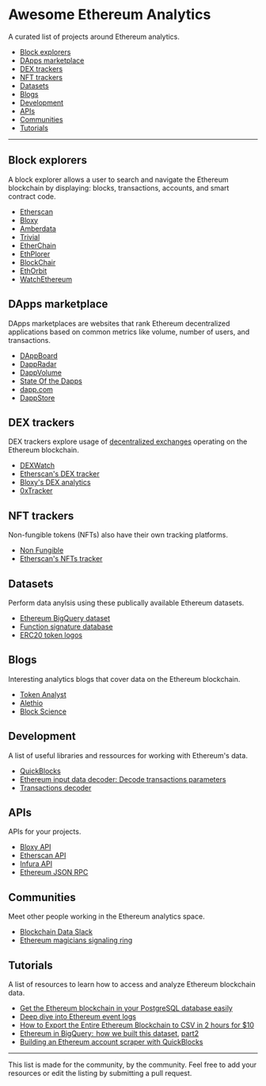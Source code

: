 # Awesome Ethereum Analytics

A curated list of projects around Ethereum analytics.

  * [Block explorers](#block-explorers)
  * [DApps marketplace](#dapps-marketplace)
  * [DEX trackers](#dex-trackers)
  * [NFT trackers](#nft-trackers)
  * [Datasets](#datasets)
  * [Blogs](#blogs)
  * [Development](#development)
  * [APIs](#apis)
  * [Communities](#communities)
  * [Tutorials](#tutorials)


***

## Block explorers

A block explorer allows a user to search and navigate the Ethereum blockchain by displaying: blocks, transactions, accounts, and smart contract code.

- [Etherscan](https://etherscan.io/)
- [Bloxy](https://bloxy.info/)
- [Amberdata](https://amberdata.io/)
- [Trivial](https://trivial.co/)
- [EtherChain](https://www.etherchain.org/)
- [EthPlorer](https://ethplorer.io/)
- [BlockChair](https://blockchair.com/ethereum)
- [EthOrbit](https://explorer.ethorbit.com/#/)
- [WatchEthereum](http://watchethereum.com/)

## DApps marketplace

DApps marketplaces are websites that rank Ethereum decentralized applications based on common metrics like volume, number of users, and transactions.

- [DAppBoard](https://dappboard.com/)
- [DappRadar](https://dappradar.com/)
- [DappVolume](https://dappvolume.com/)
- [State Of the Dapps](https://www.stateofthedapps.com/)
- [dapp.com](https://www.dapp.com/)
- [DappStore](https://dappstore.link)


## DEX trackers

DEX trackers explore usage of [decentralized exchanges](https://collaborate.thebkp.com/project/TL/document/9/version/10/) operating on the Ethereum blockchain.

- [DEXWatch](https://dex.watch)
- [Etherscan's DEX tracker](https://etherscan.io/dextracker)
- [Bloxy's DEX analytics](https://stat.bloxy.info/superset/dashboard/dex/?standalone=true)
- [0xTracker](https://0xtracker.com/)

## NFT trackers

Non-fungible tokens (NFTs) also have their own tracking platforms.

- [Non Fungible](https://nonfungible.com/)
- [Etherscan's NFTs tracker](https://etherscan.io/tokentxns-nft)


## Datasets

Perform data anylsis using these publically available Ethereum datasets.

- [Ethereum BigQuery dataset](https://cloud.google.com/blog/products/data-analytics/ethereum-bigquery-public-dataset-smart-contract-analytics)
- [Function signature database](https://www.4byte.directory/)
- [ERC20 token logos](https://github.com/TrustWallet/tokens)


## Blogs

Interesting analytics blogs that cover data on the Ethereum blockchain.

- [Token Analyst](https://medium.com/tokenanalyst)
- [Alethio](https://medium.com/@alethioEthstats)
- [Block Science](https://medium.com/block-science)

## Development

A list of useful libraries and ressources for working with Ethereum's data.

- [QuickBlocks](https://github.com/Great-Hill-Corporation/quickBlocks)
- [Ethereum input data decoder: Decode transactions parameters](https://github.com/miguelmota/ethereum-input-data-decoder)
- [Transactions decoder](https://github.com/ConsenSys/abi-decoder)

## APIs

APIs for your projects.

- [Bloxy API](https://bloxy.info/api_methods)
- [Etherscan API](https://etherscan.io/apis)
- [Infura API](https://infura.io/docs)
- [Ethereum JSON RPC](https://github.com/ethereum/wiki/wiki/JSON-RPC)

## Communities

Meet other people working in the Ethereum analytics space.

- [Blockchain Data Slack](https://join.slack.com/t/txdata/shared_invite/enQtNDQxNTE2ODcwNzg0LWI3YWNmMjA2NzU4NmVhZDhkZmQzY2Y3ZjRiMDBlYmQ2OTIyNGQyZjA5MzE0OTczNzFiNmYxYTVhNmJkYmVlNzU)
- [Ethereum magicians signaling ring](https://ethereum-magicians.org/c/working-groups/signaling-ring)

## Tutorials

A list of resources to learn how to access and analyze Ethereum blockchain data.

- [Get the Ethereum blockchain in your PostgreSQL database easily](https://github.com/DAppBoard/dappboard-documentation)
- [Deep dive into Ethereum event logs](https://codeburst.io/deep-dive-into-ethereum-logs-a8d2047c7371)
- [How to Export the Entire Ethereum Blockchain to CSV in 2 hours for $10](https://medium.com/@medvedev1088/how-to-export-the-entire-ethereum-blockchain-to-csv-in-2-hours-for-10-69fef511e9a2)
- [Ethereum in BigQuery:  how we built this dataset](https://cloud.google.com/blog/products/data-analytics/ethereum-bigquery-how-we-built-dataset), [part2](https://medium.com/@medvedev1088/ethereum-in-bigquery-how-we-built-it-part-2-b4426d0ce243)
- [Building an Ethereum account scraper with QuickBlocks](https://medium.com/@tjayrush/building-an-ethereum-account-scraper-with-quickblocks-7a2ddff3dc5c)

***

This list is made for the community, by the community. Feel free to add your resources or edit the listing by submitting a pull request.
